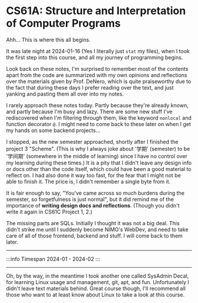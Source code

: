 CS61A: Structure and Interpretation of Computer Programs
===
Ahh... This is where this all begins.

It was late night at 2024-01-16 (Yes I literally just `stat` my files), when I took the first step into this course, and all my journey of programming begins.

Look back on these notes, I'm surprised to remember most of the contents apart from the code are summarized with my own opinions and reflections over the materials given by Prof. DeNero, which is quite praiseworthy due to the fact that during these days I prefer reading over the text, and just yanking and pasting them all over into my notes.

I rarely approach these notes today. Partly because they're already known, and partly because I'm busy and lazy. There are some new stuff I've rediscovered when I'm filtering through them, like the keyword `nonlocal` and function decorator `@`. I might need to come back to these later on when I get my hands on some backend projects...

I stopped, as the new semester approached, shortly after I finished the project 3 "Scheme". (This is why I always joke about '学期' (semester) to be '学间期' (somewhere in the middle of learning) since I have no control over my learning during these times.) It is a pity that I didn't leave any design info or docs other than the code itself, which could have been a good material to reflect on. I had also done it way too fast, for the fear that I might not be able to finish it. The price is, I didn't remember a single byte from it.

It is fair enough to say, "You've came across so much burdens during the semester, so forgetfulness is just normal", but it did remind me of the importance of **writing design docs and reflections**. (Though you didn't write it again in CS61C Project 1, 2.)

The missing parts are SQLs. Initially I thought it was not a big deal. This didn't strike me until I suddenly become NIMO's WebDev, and need to take care of all of those frontend, backend and stuff. I will come back to them later.

***
:::info Timespan
2024-01 - 2024-02
:::
***

Oh, by the way, in the meantime I took another one called SysAdmin Decal, for learning Linux usage and management, git, apt, and fun. Unfortunately I didn't leave text materials behind. Great course though, I'll recommend all those who want to at least know about Linux to take a look at this course.

